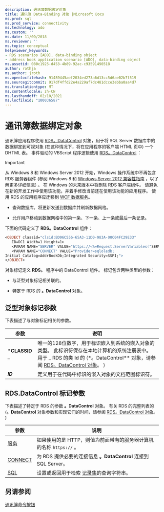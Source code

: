 ```yaml
---
description: 通讯簿数据绑定对象
title: 通讯簿 Data-Binding 对象 |Microsoft Docs
ms.prod: sql
ms.prod_service: connectivity
ms.technology: ado
ms.custom: ''
ms.date: 11/09/2018
ms.reviewer: ''
ms.topic: conceptual
helpviewer_keywords:
- RDS scenarios [ADO], data-binding object
- address book application scenario [ADO], data-binding object
ms.assetid: 080c1925-d453-4b89-92ac-c93591490518
author: rothja
ms.author: jroth
ms.openlocfilehash: 91489445aef2034ed273a6d13cc5d6ae02b7f519
ms.sourcegitcommit: 917df4ffd22e4a229af7dc481dcce3ebba0aa4d7
ms.translationtype: MT
ms.contentlocale: zh-CN
ms.lasthandoff: 02/10/2021
ms.locfileid: "100036587"
---
```

# <a name="address-book-data-binding-object"></a>通讯簿数据绑定对象
通讯簿应用程序使用 [RDS。DataControl](../../reference/rds-api/datacontrol-object-rds.md) 对象，用于将 SQL Server 数据库中的数据绑定到可视对象 (在这种情况下，将在应用程序的客户端 HTML 页中) 一个 DHTML 表。 事件驱动的 VBScript 程序逻辑使用 [RDS。DataControl](../../reference/rds-api/datacontrol-object-rds.md) ：  
  
> [!IMPORTANT]
>  从 Windows 8 和 Windows Server 2012 开始，Windows 操作系统中不再包含 RDS 服务器组件 (参阅 Windows 8 和 [Windows Server 2012 兼容性指南](https://www.microsoft.com/download/details.aspx?id=27416) ，以了解更多详细信息) 。 在 Windows 的未来版本中将删除 RDS 客户端组件。 请避免在新的开发工作中使用该功能，并着手修改当前还在使用该功能的应用程序。 使用 RDS 的应用程序应迁移到 [WCF 数据服务](/dotnet/framework/wcf/)。  
  
-   查询数据库，将更新发送到数据库并刷新数据网格。  
  
-   允许用户移动到数据网格中的第一条、下一条、上一条或最后一条记录。  
  
 下面的代码定义了 **RDS。DataControl** 组件：  
  
```vb
<OBJECT classid="clsid:BD96C556-65A3-11D0-983A-00C04FC29E33"  
   ID=DC1 Width=1 Height=1>  
   <PARAM NAME="SERVER" VALUE="https://<%=Request.ServerVariables("SERVER_NAME")%>">  
   <PARAM NAME="CONNECT" VALUE="Provider=sqloledb;  
Initial Catalog=AddrBookDb;Integrated Security=SSPI;">  
</OBJECT>  
```  
  
 对象标记定义 **RDS。** 程序中的 DataControl 组件。 标记包含两种类型的参数：  
  
-   与泛型对象标记相关联的。  
  
-   特定于 RDS 的 **。DataControl** 对象。  
  
## <a name="generic-object-tag-parameters"></a>泛型对象标记参数  
 下表描述了与对象标记相关的参数。  
  
|参数|说明|  
|---------------|-----------------|  
|***CLASSID** _|唯一的128位数字，用于标识嵌入到系统的嵌入对象的类型。 此标识符保存在本地计算机的系统注册表中。 用于 _ RDS 的类 Id 的 (*。DataControl** 对象，请参阅 [RDS。DataControl 对象](../../reference/rds-api/datacontrol-object-rds.md)。 ) |  
|***ID***|定义用于在代码中标识的嵌入对象的文档范围标识符。|  
  
## <a name="rdsdatacontrol-tag-parameters"></a>RDS.DataControl 标记参数  
 下表描述了特定于 RDS 的参数 **。DataControl** 对象。 有关 RDS 的完整列表的 (**。DataControl** 对象参数和实现它们的时间，请参阅 [RDS。DataControl 对象](../../reference/rds-api/datacontrol-object-rds.md)。 )   
  
|参数|说明|  
|---------------|-----------------|  
|[服务](../../reference/rds-api/server-property-rds.md)|如果使用的是 HTTP，则值为前面带有的服务器计算机的名称 `https://` 。|  
|[CONNECT](../../reference/rds-api/connect-property-rds.md)|为 RDS 提供必要的连接信息 **。DataControl** 连接到 SQL Server。|  
|[SQL](../../reference/rds-api/sql-property.md)|设置或返回用于检索 [记录集](../../reference/ado-api/recordset-object-ado.md)的查询字符串。|  
  
## <a name="see-also"></a>另请参阅  
 [通讯簿命令按钮](./address-book-command-buttons.md)